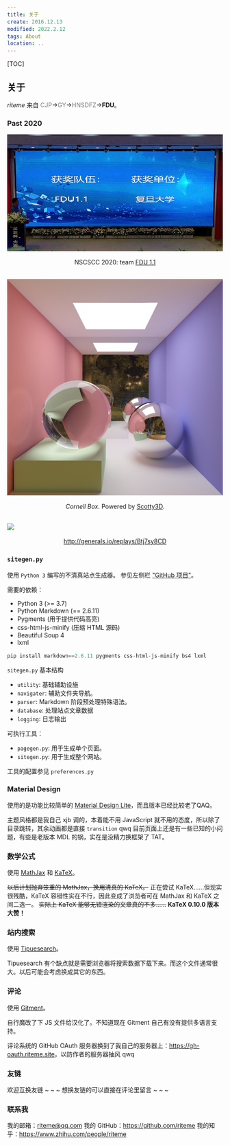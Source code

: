 ```yaml
---
title: 关于
create: 2016.12.13
modified: 2022.2.12
tags: About
location: ..
---
```


[TOC]

## 关于
*riteme* 来自 <span style="color:gray">CJP</span>→<span style="color:gray">GY</span>→<span style="color:gray">HNSDFZ</span>→**FDU**。

### Past 2020

<img src="/assets/nscscc.png" alt="NSCSCC 2020" /><center>NSCSCC 2020: team <a href="https://github.com/NSCSCC-2020-Fudan/FDU1.1-NSCSCC">FDU 1.1</a></center>

<br><img src="/assets/cbox2-720p-10k-8.png" alt="Cornell Box" /><center><i>Cornell Box</i>. Powered by <a href="https://github.com/CMU-Graphics/Scotty3D">Scotty3D</a>.</center>

<br><picture><source srcset="/assets/generals.apng" type="image/apng" /><img src="https://gitee.com/riteme/blogimg/raw/master/generals.gif" /></picture><center><a href="http://generals.io/replays/Btj7sy8CD">http://generals.io/replays/Btj7sy8CD</a></center>

### `sitegen.py`

使用 `Python 3` 编写的不清真站点生成器。
参见左侧栏 ["GitHub 项目"](https://github.com/riteme/riteme.github.io)。

需要的依赖：

* Python 3 (>= 3.7)
* Python Markdown (== 2.6.11)
* Pygments (用于提供代码高亮)
* css-html-js-minify (压缩 HTML 源码)
* Beautiful Soup 4
* lxml

```python
pip install markdown==2.6.11 pygments css-html-js-minify bs4 lxml
```

`sitegen.py` 基本结构

* `utility`: 基础辅助设施
* `navigater`: 辅助文件夹导航。
* `parser`: Markdown 阶段预处理特殊语法。
* `database`: 处理站点文章数据
* `logging`: 日志输出

可执行工具：

* `pagegen.py`: 用于生成单个页面。
* `sitegen.py`: 用于生成整个网站。

工具的配置参见 `preferences.py`

### Material Design
使用的是功能比较简单的 [Material Design Lite](http://getmdl.io/)，而且版本已经比较老了QAQ。

主题风格都是我自己 xjb 调的，本着能不用 JavaScript 就不用的态度，所以除了目录跳转，其余动画都是直接 `transition` qwq
目前页面上还是有一些已知的小问题，有些是老版本 MDL 的锅，实在是没精力换框架了 TAT。

### 数学公式
使用 [MathJax](http://www.mathjax.org/) 和 [KaTeX](http://khan.github.io/KaTeX/)。

~~以后计划抛弃笨重的 MathJax，换用清真的 KaTeX。~~
正在尝试 KaTeX......但现实很残酷，KaTeX 容错性实在不行，因此变成了浏览者可在 MathJax 和 KaTeX 之间二选一。
~~实际上 KaTeX 能够无错渲染的文章真的不多......~~ **KaTeX 0.10.0 版本大赞！**

### 站内搜索
使用 [Tipuesearch](http://www.tipue.com/search/)。

Tipuesearch 有个缺点就是需要浏览器将搜索数据下载下来。而这个文件通常很大。以后可能会考虑换成其它的东西。

### 评论
使用 [Gitment](https://github.com/imsun/gitment)。

自行魔改了下 JS 文件给汉化了。不知道现在 Gitment 自己有没有提供多语言支持。

评论系统的 GitHub OAuth 服务器换到了我自己的服务器上：<https://gh-oauth.riteme.site>，以防作者的服务器抽风 qwq

### 友链
欢迎互换友链 ~ ~ ~
想换友链的可以直接在评论里留言 ~ ~ ~

### 联系我
我的邮箱：<riteme@qq.com>
我的 GitHub：<https://github.com/riteme>
我的知乎：<https://www.zhihu.com/people/riteme>
